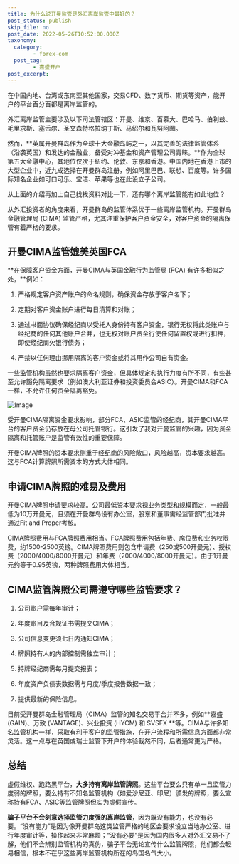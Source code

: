 ```yaml
---
title: 为什么说开曼监管是外汇离岸监管中最好的？
post_status: publish
skip_file: no
post_date: 2022-05-26T10:52:00.000Z
taxonomy:
  category:
        - forex-com
  post_tag:
        - 嘉盛开户
post_excerpt: 
---
```

在中国内地、台湾或东南亚其他国家，交易CFD、数字货币、期货等资产，能开户的平台百分百都是离岸监管的。

外汇离岸监管主要涉及以下司法管辖区：开曼、维京、百慕大、巴哈马、伯利兹、毛里求斯、塞舌尔、圣文森特格拉纳丁斯、马绍尔和瓦努阿图。

然而，**英属开曼群岛作为全球十大金融岛屿之一，以其完善的法律监管体系（沿袭英国）和发达的金融业，备受对冲基金和资产管理公司青睐。**作为全球第五大金融中心，其地位仅次于纽约、伦敦、东京和香港。中国内地在香港上市的大型企业中，近九成选择在开曼群岛注册，例如阿里巴巴、联想、百度等。许多国际知名企业如可口可乐、宝洁、苹果等也在此设立子公司。

从上面的介绍再加上自己找找资料对比一下，还有哪个离岸监管能有如此地位？

从外汇投资者的角度来看，开曼群岛的监管体系优于一些离岸监管机构。开曼群岛金融管理局 (CIMA) 监管严格，尤其注重保护客户资金安全，对客户资金的隔离保管有着严格的要求。

## 开曼CIMA监管媲美英国FCA

**在保障客户资金方面，开曼CIMA与英国金融行为监管局 (FCA) 有许多相似之处，**例如：

1. 严格规定客户资产账户的命名规则，确保资金存放于客户名下；

1. 定期对客户资金账户进行每日清算和对账；

1. 通过书面协议确保经纪商以受托人身份持有客户资金，银行无权将此类账户与经纪商的任何其他账户合并，也无权对账户资金行使任何留置权或进行扣押，即使经纪商欠银行债务；

1. 严禁以任何理由挪用隔离的客户资金或将其用作公司自有资金。

一些监管机构虽然也要求隔离客户资金，但具体规定和执行力度有所不同，有些甚至允许豁免隔离要求（例如澳大利亚证券和投资委员会ASIC）。开曼CIMA和FCA一样，不允许任何资金隔离豁免。

![Image](https://prod-files-secure.s3.us-west-2.amazonaws.com/39ed1227-6d7d-4570-be36-9ccd4a2c4241/bd849744-3fcb-4a37-8312-357962c8f065/image.png?X-Amz-Algorithm=AWS4-HMAC-SHA256&X-Amz-Content-Sha256=UNSIGNED-PAYLOAD&X-Amz-Credential=ASIAZI2LB46622EQNBZ7%2F20250729%2Fus-west-2%2Fs3%2Faws4_request&X-Amz-Date=20250729T161348Z&X-Amz-Expires=3600&X-Amz-Security-Token=IQoJb3JpZ2luX2VjEID%2F%2F%2F%2F%2F%2F%2F%2F%2F%2FwEaCXVzLXdlc3QtMiJHMEUCIBiUmVKFzdg%2BBu1nnFDFQksaUIS6%2F%2FNTmXqDc%2BDLLMzkAiEA1oUWjkUslOzwnZphdc5fIHF6lIMQVTLIFS6wLpgafdkqiAQIqf%2F%2F%2F%2F%2F%2F%2F%2F%2F%2FARAAGgw2Mzc0MjMxODM4MDUiDAJl7fNhnvkT8osEFCrcA5kEfqrtniUjrskRV%2BfyWWLISwpzd9pOoVbSjCm0KKkygzp7%2FJpyjI6pYRKu9A652eDHnyTmLXSmYibX9W%2BTc2Gr2mefrKEOWQA04bBDIGD2TjQIf536oqsPWdSEECpFQCqVUZx3kTT%2BbSvtqV8dzh3V6lTisRG6wiPU5iWLUej6JWNrefAv5KXPs2N%2FXr7unpK9cMdg22qa4cmug9LYAF1TTAsRQf1NcR%2F2wKLTvdDT%2FgfbzxO1I1PPcg2XwFG0uwPCGsJP%2FNmjdikYRwCvtnCZTNQ2FziO%2F%2BtiUeJw%2B7qFxbjGTPnVPzEZTLeOSltcQetUaUDydAFyiV7VBzblnAWdac8eY%2FGRHI4zaHrw2odYEGwJBKFm2zE9EklJAG6wWg01gUJ6wOSWF1TgpA65jpEi9bvUDDZVCtxQL9DShSEuC7%2Br50Rm5WMZ3HKi0WrVwcaUeXEZDE77d6Zyq9Yc5m3J6XJPoQs5DLN9rvDBiMB6sJgi0RTyZmBkOsqA%2BkSoY1PxXxJE0qZS88LKyP1DlpK3Pe8mBXEHGvsiwO0jlbx3S0qZp6xnk0DyIyVjXPmHOEnca1gvNJwJ0hFeTcB0VeC0oZpi%2BOcBCDZCYA%2BF80soUajj9K2xyeHBlA5gMPHco8QGOqUBTy8PUT6OayPyjDtNIlIEK9OuT5jZsvNBtE41YrpXdsHFIC2NsSSrNoyAOX%2BkZimQcgpMoG5F9YAdDmtksKRdy3qDm6Cpbldy%2FuvsxtuEdct%2FKnnnT8KcjxAiJXRmZ34u1sKVh8b1b3MeE15v5crFH8uqY6JIoL5UIxIs7R0Ggc2jPTMawBZ9vfNIJ3II3NPQxx3JZZ8O%2FyVyNdw6l8rymJ2Kz9Pv&X-Amz-Signature=6f1b18974cb7ba6dde76137faa2a715b158dcb32fb4f0ef2788937cb103d4c6d&X-Amz-SignedHeaders=host&x-amz-checksum-mode=ENABLED&x-id=GetObject)

受开曼CIMA隔离资金要求影响，部分FCA、ASIC监管的经纪商，其开曼CIMA平台的客户资金仍存放在母公司托管银行。这引发了我对开曼监管的兴趣，因为资金隔离和托管账户是监管有效性的重要保障。

开曼CIMA牌照的资本要求侧重于经纪商的风险敞口，风险越高，资本要求越高。这与FCA计算牌照所需资本的方式大体相同。

## **申请CIMA牌照的难易及费用**

开曼CIMA牌照申请要求较高。公司最低资本要求视业务类型和规模而定，一般最低为10万开曼元，且须在开曼群岛设有办公室，股东和董事需经监管部门批准并通过Fit and Proper考核。

CIMA牌照费用与FCA牌照费用相当。FCA牌照费用包括年费、席位费和业务权限费，约1500-2500英镑。CIMA牌照费用则包含申请费（250或500开曼元）、授权费（2000/4000/8000开曼元）和年费（2000/4000/8000开曼元）。由于1开曼元约等于0.95英镑，两种牌照费用大体相当。

## CIMA监管牌照公司需遵守哪些监管要求？

1. 公司账户需每年审计；

1. 年度账目及合规证书需提交CIMA；

1. 公司信息变更须七日内通知CIMA；

1. 牌照持有人的内部控制需独立审计；

1. 持牌经纪商需每月提交报表；

1. 年度资产负债表数据需与月度/季度报告数据一致；

1. 提供最新的保险信息。

目前受开曼群岛金融管理局（CIMA）监管的知名交易平台并不多，例如**嘉盛 (GAIN)、万致 (VANTAGE)、兴业投资 (HYCM) 和 SVSFX **等。CIMA与许多知名监管机构一样，采取有利于客户的监管措施，在开户流程和所需信息方面都非常灵活。这一点与在英国或瑞士监管下开户的体验截然不同，后者通常更为严格。

## 总结

虚假维权、跑路黑平台，**大多持有离岸监管牌照**。这些平台要么只有单一且监管力度弱的牌照，要么持有不知名监管机构（如爱沙尼亚、印尼）颁发的牌照，要么宣称持有FCA、ASIC等监管牌照但实为虚假宣传。

**骗子平台不会刻意选择监管力度强的离岸监管**，因为既没有能力，也没有必要。“没有能力”是因为像开曼群岛这类监管严格的地区会要求设立当地办公室、进行年度审计等，操作起来非常麻烦；“没有必要”是因为国内很多人对外汇交易不了解，他们不会辨别监管机构的真伪，骗子平台无论宣传什么监管牌照，他们都会轻易相信，根本不在乎这些离岸监管机构所在的岛国名气大小。
